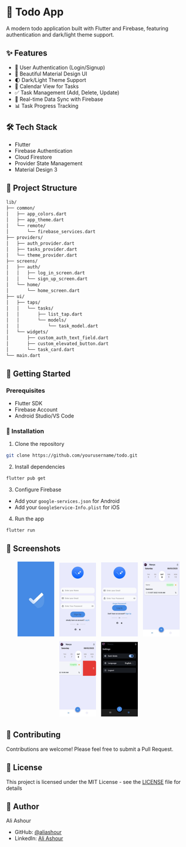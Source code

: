 # 📝 Todo App 
A modern todo application built with Flutter and Firebase, featuring authentication and dark/light theme support.

## ✨ Features
- 🔐 User Authentication (Login/Signup)
- 📱 Beautiful Material Design UI
- 🌓 Dark/Light Theme Support
- 📅 Calendar View for Tasks
- ✅ Task Management (Add, Delete, Update)
- 🔄 Real-time Data Sync with Firebase
- 📊 Task Progress Tracking

## 🛠️ Tech Stack
- Flutter
- Firebase Authentication
- Cloud Firestore
- Provider State Management
- Material Design 3

## 📁 Project Structure
```
lib/
├── common/
│   ├── app_colors.dart
│   ├── app_theme.dart
│   └── remote/
│       └── firebase_services.dart
├── providers/
│   ├── auth_provider.dart
│   ├── tasks_provider.dart
│   └── theme_provider.dart
├── screens/
│   ├── auth/
│   │   ├── log_in_screen.dart
│   │   └── sign_up_screen.dart
│   └── home/
│       └── home_screen.dart
├── ui/
│   ├── taps/
│   │   └── tasks/
│   │       ├── list_tap.dart
│   │       └── models/
│   │           └── task_model.dart
│   └── widgets/
│       ├── custom_auth_text_field.dart
│       ├── custom_elevated_button.dart
│       └── task_card.dart
└── main.dart
```

## 🚀 Getting Started

### Prerequisites
- Flutter SDK
- Firebase Account
- Android Studio/VS Code

### 🔧 Installation
1. Clone the repository
```bash
git clone https://github.com/yourusername/todo.git
```

2. Install dependencies
```bash
flutter pub get
```

3. Configure Firebase
- Add your `google-services.json` for Android
- Add your `GoogleService-Info.plist` for iOS

4. Run the app
```bash
flutter run
```

## 📱 Screenshots
<div align="center">
    <img src="https://github.com/AliAshour2/todo/blob/main/assets/gitImages/app%20(3).jpeg" width="100" style="display: inline-block; margin: 5px;">
    <img src="https://github.com/AliAshour2/todo/blob/main/assets/gitImages/app%20(4).jpeg" width="100" style="display: inline-block; margin: 5px;">
    <img src="https://github.com/AliAshour2/todo/blob/main/assets/gitImages/app%20(2).jpeg" width="100" style="display: inline-block; margin: 5px;">
    <img src="https://github.com/AliAshour2/todo/blob/main/assets/gitImages/app%20(1).jpeg" width="100" style="display: inline-block; margin: 5px;">
    <img src="https://github.com/AliAshour2/todo/blob/main/assets/gitImages/app%20(5).jpeg" width="100" style="display: inline-block; margin: 5px;">
    <img src="https://github.com/AliAshour2/todo/blob/main/assets/gitImages/app%20(6).jpeg" width="100" style="display: inline-block; margin: 5px;">
</div>

 
## 🤝 Contributing
Contributions are welcome! Please feel free to submit a Pull Request.

## 📄 License
This project is licensed under the MIT License - see the [LICENSE](LICENSE) file for details

## 🥽 Author
Ali Ashour
- GitHub: [@aliashour](https://github.com/AliAshour2)
- LinkedIn: [Ali Ashour](https://www.linkedin.com/in/ali-ashour-812a34229/)

